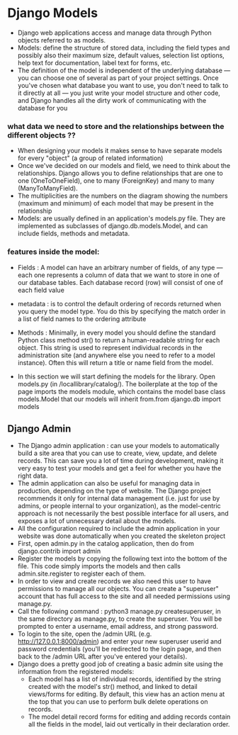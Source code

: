 # Django Models

* Django web applications access and manage data through Python objects referred to as models.
* Models: define the structure of stored data, including the field types and possibly also their maximum size, default values, selection list options, help text for documentation, label text for forms, etc.
* The definition of the model is independent of the underlying database — you can choose one of several as part of your project settings. Once you've chosen what database you want to use, you don't need to talk to it directly at all — you just write your model structure and other code, and Django handles all the dirty work of communicating with the database for you

### what data we need to store and the relationships between the different objects ??

* When designing your models it makes sense to have separate models for every "object" (a group of related information)
* Once we've decided on our models and field, we need to think about the relationships. Django allows you to define relationships that are one to one (OneToOneField), one to many (ForeignKey) and many to many (ManyToManyField).
* The multiplicities are the numbers on the diagram showing the numbers (maximum and minimum) of each model that may be present in the relationship
* Models: are usually defined in an application's models.py file. They are implemented as subclasses of django.db.models.Model, and can include fields, methods and metadata.

### features inside the model:
* Fields : A model can have an arbitrary number of fields, of any type — each one represents a column of data that we want to store in one of our database tables. Each database record (row) will consist of one of each field value

* metadata : is to control the default ordering of records returned when you query the model type. You do this by specifying the match order in a list of field names to the ordering attribute

* Methods : Minimally, in every model you should define the standard Python class method str() to return a human-readable string for each object. This string is used to represent individual records in the administration site (and anywhere else you need to refer to a model instance). Often this will return a title or name field from the model.

* In this section we will start defining the models for the library. Open models.py (in /locallibrary/catalog/). The boilerplate at the top of the page imports the models module, which contains the model base class models.Model that our models will inherit from.from django.db import models

## Django Admin

* The Django admin application : can use your models to automatically build a site area that you can use to create, view, update, and delete records. This can save you a lot of time during development, making it very easy to test your models and get a feel for whether you have the right data.
* The admin application can also be useful for managing data in production, depending on the type of website. The Django project recommends it only for internal data management (i.e. just for use by admins, or people internal to your organization), as the model-centric approach is not necessarily the best possible interface for all users, and exposes a lot of unnecessary detail about the models.
* All the configuration required to include the admin application in your website was done automatically when you created the skeleton project
* First, open admin.py in the catalog application, then do from django.contrib import admin
* Register the models by copying the following text into the bottom of the file. This code simply imports the models and then calls admin.site.register to register each of them.
* In order to view and create records we also need this user to have permissions to manage all our objects. You can create a "superuser" account that has full access to the site and all needed permissions using manage.py.
* Call the following command : python3 manage.py createsuperuser, in the same directory as manage.py, to create the superuser. You will be prompted to enter a username, email address, and strong password.
* To login to the site, open the /admin URL (e.g. http://127.0.0.1:8000/admin) and enter your new superuser userid and password credentials (you'll be redirected to the login page, and then back to the /admin URL after you've entered your details).
* Django does a pretty good job of creating a basic admin site using the information from the registered models:
    * Each model has a list of individual records, identified by the string created with the model's str() method, and linked to detail views/forms for editing. By default, this view has an action menu at the top that you can use to perform bulk delete operations on records.
    * The model detail record forms for editing and adding records contain all the fields in the model, laid out vertically in their declaration order.
